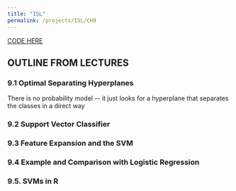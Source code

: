 ```yaml
---
title: "ISL"
permalink: /projects/ISL/CH9
---
```


[CODE HERE](https://courses.edx.org/asset-v1:StanfordOnline+STATSX0001+1T2020+type@asset+block/ch9.html)

## OUTLINE FROM LECTURES

### 9.1 Optimal Separating Hyperplanes

There is no probability model -- it just looks for a hyperplane that separates the classes in a direct way

### 9.2 Support Vector Classifier

### 9.3 Feature Expansion and the SVM

### 9.4 Example and Comparison with Logistic Regression

### 9.5. SVMs in R
